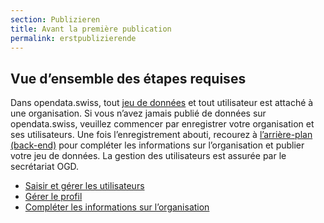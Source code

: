 ```yaml
---
section: Publizieren
title: Avant la première publication
permalink: erstpublizierende
---
```

## Vue d’ensemble des étapes requises[](https://handbook.opendata.swiss/fr/content/publizieren/erstpublizierende.html#die-erforderlichen-schritte-im-uberblick)

Dans opendata.swiss, tout [jeu de données](https://handbook.opendata.swiss/fr/content/glossar/begriffe.html#term-Dataset) et tout utilisateur est attaché à une organisation. Si vous n’avez jamais publié de données sur opendata.swiss, veuillez commencer par enregistrer votre organisation et ses utilisateurs. Une fois l’enregistrement abouti, recourez à [l’arrière-plan (back-end)](https://handbook.opendata.swiss/fr/content/glossar/begriffe.html#term-Backend) pour compléter les informations sur l’organisation et publier votre jeu de données. La gestion des utilisateurs est assurée par le secrétariat OGD.

* [Saisir et gérer les utilisateurs](https://handbook.opendata.swiss/fr/content/publizieren/erstpublizierende/kontakt-bfs.html)
* [Gérer le profil](https://handbook.opendata.swiss/fr/content/publizieren/erstpublizierende/profil-einrichten.html)
* [Compléter les informations sur l’organisation](https://handbook.opendata.swiss/fr/content/publizieren/erstpublizierende/organisation-einrichten.html)
